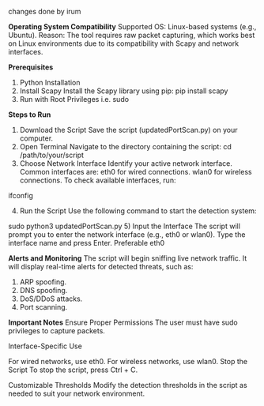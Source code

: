 changes done by irum 

**Operating System Compatibility**
Supported OS: Linux-based systems (e.g., Ubuntu).
Reason: The tool requires raw packet capturing, which works best on Linux environments due to its compatibility with Scapy and network interfaces.

**Prerequisites**
1) Python Installation
2) Install Scapy
Install the Scapy library using pip:
      pip install scapy
3) Run with Root Privileges i.e. sudo

**Steps to Run**
1) Download the Script
Save the script (updatedPortScan.py) on your computer.
2) Open Terminal
Navigate to the directory containing the script:
      cd /path/to/your/script
3) Choose Network Interface
Identify your active network interface. Common interfaces are:
      eth0 for wired connections.
      wlan0 for wireless connections.
To check available interfaces, run:

ifconfig

4) Run the Script
Use the following command to start the detection system:

sudo python3 updatedPortScan.py
5) Input the Interface
The script will prompt you to enter the network interface (e.g., eth0 or wlan0). Type the interface name and press Enter. Preferable eth0

**Alerts and Monitoring**
The script will begin sniffing live network traffic.
It will display real-time alerts for detected threats, such as:
1) ARP spoofing.
2) DNS spoofing.
3) DoS/DDoS attacks.
4) Port scanning.

**Important Notes**
Ensure Proper Permissions
The user must have sudo privileges to capture packets.

Interface-Specific Use

For wired networks, use eth0.
For wireless networks, use wlan0.
Stop the Script
To stop the script, press Ctrl + C.

Customizable Thresholds
Modify the detection thresholds in the script as needed to suit your network environment.

